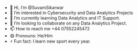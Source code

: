 - 👋 Hi, I’m @SuvamSikarwar
- 👀 I’m interested in Cybersecurity and Data Analytics Projects
- 🌱 I’m currently learning Data Analytics and IT Support.
- 💞️ I’m looking to collaborate on any Data Analytics Project.
- 📫 How to reach me +44 07552245472
- 😄 Pronouns: He/Him
- ⚡ Fun fact: I learn new sport every year.

<!---
SuvamSikarwar/ is a ✨ special ✨ repository because its `README.md` (this file) appears on your GitHub profile.
You can click the Preview link to take a look at your changes.
--->
